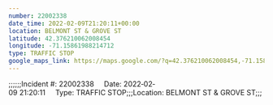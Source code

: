 ```yaml
---
number: 22002338
date_time: 2022-02-09T21:20:11+00:00
location: BELMONT ST & GROVE ST
latitude: 42.376210062008454
longitude: -71.15861988214712
type: TRAFFIC STOP
google_maps_link: https://maps.google.com/?q=42.376210062008454,-71.15861988214712
---
```


;;;;;;Incident #: 22002338     Date: 2022‐02‐09 21:20:11     Type: TRAFFIC STOP;;;Location: BELMONT ST & GROVE ST;;;
